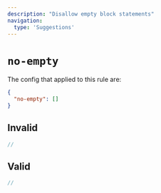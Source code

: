 ```yaml
---
description: "Disallow empty block statements"
navigation:
  type: 'Suggestions'
---
```


# `no-empty`

The config that applied to this rule are:

```json
{
  "no-empty": []
}
```

## Invalid

```js invalid
//
```

## Valid

```js valid
//
```
  